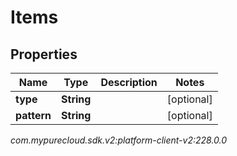 # Items


## Properties

| Name | Type | Description | Notes |
| ------------ | ------------- | ------------- | ------------- |
| **type** | **String** |  |  [optional] |
| **pattern** | **String** |  |  [optional] |




_com.mypurecloud.sdk.v2:platform-client-v2:228.0.0_
